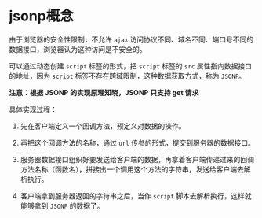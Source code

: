 # jsonp概念

由于浏览器的安全性限制，不允许 `ajax` 访问协议不同、域名不同、端口号不同的数据接口，浏览器认为这种访问是不安全的。

可以通过动态创建 `script` 标签的形式，把 `script` 标签的 `src` 属性指向数据接口的地址，因为 `script` 标签不存在跨域限制，这种数据获取方式，称为 `JSONP`。

**注意：根据 JSONP 的实现原理知晓，JSONP 只支持 get 请求**

具体实现过程：

1. 先在客户端定义一个回调方法，预定义对数据的操作。

2. 再把这个回调方法的名称，通过 `url` 传参的形式，提交到服务器的数据接口。

3. 服务器数据接口组织好要发送给客户端的数据，再拿着客户端传递过来的回调方法名称（函数名），拼接出一个调用这个方法的字符串，发送给客户端去解析执行。

4. 客户端拿到服务器返回的字符串之后，当作 `script` 脚本去解析执行，这样就能够拿到 `JSONP` 的数据了。
